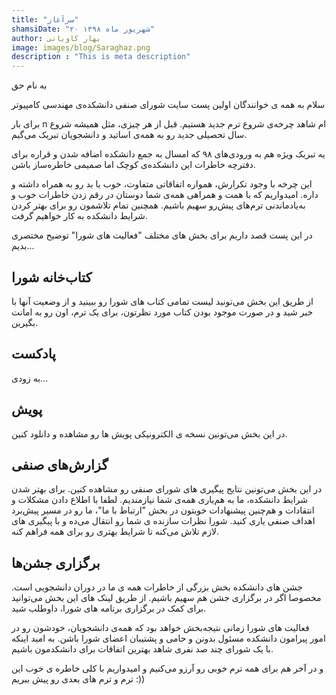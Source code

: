 ```yaml
---
title: "سرآغاز"
shamsiDate: "۲۰ شهریور ماه ۱۳۹۸"
author: بهار کاویانی
image: images/blog/Saraghaz.png
description : "This is meta description"
---
```


به نام حق

سلام به همه ی خوانندگان اولین پست سایت شورای صنفی دانشکده‌ی مهندسی کامپیوتر

برای بار n ام شاهد چرخه‌ی شروع ترم جدید هستیم. قبل از هر چیزی، مثل همیشه شروع سال تحصیلی جدید رو به همه‌ی اساتید و دانشجویان تبریک می‌گیم.

یه تبریک ویژه هم به ورودی‌های ۹۸ که امسال به جمع دانشکده اضافه شدن و قراره برای دفترچه خاطرات این دانشکده‌ی کوچک اما صمیمی خاطره‌ساز باشن.

این چرخه با وجود تکرارش، همواره اتفاقاتی متفاوت، خوب یا بد رو به همراه داشته و داره. امیدواریم که با ه‍مت و همراهی همه‌ی شما دوستان در رقم زدن خاطرات خوب و به‌یاد‌ماندنی ترم‌های پیش‌رو سهیم باشیم. همچنین تمام تلاشمون رو برای بهتر کردن شرایط دانشکده به کار خواهیم گرفت.

در این پست قصد داریم برای بخش های مختلف
"فعالیت های شورا"
توضیح مختصری بدیم...

کتاب‌خانه شورا
------------
 از طریق این بخش می‌تونید لیست تمامی کتاب های شورا رو ببینید و از وضعیت آنها با خبر شید و در صورت موجود بودن کتاب مورد نظرتون، برای یک ترم، اون رو به امانت بگیرین.

پادکست
-------
 به زودی...

پویش
-------
 در این بخش می‌تونین نسخه ی الکترونیکی پویش ها رو مشاهده و دانلود کنین.

گزارش‌های صنفی
------------
در این بخش می‌تونین نتایج پیگیری های شورای صنفی رو مشاهده کنین.
برای بهتر شدن شرایط دانشکده، ما به هم‌یاری همه‌ی شما نیازمندیم. لطفا با اطلاع دادن مشکلات و انتقادات و هم‌چنین پیشنهادات خوبتون در بخش "ارتباط با ما"، ما رو در مسیر پیش‌برد اهداف صنفی یاری کنید.
شورا نظرات سازنده ی شما رو انتقال می‌ده و با پیگیری های لازم تلاش می‌کنه تا شرایط بهتری رو برای همه فراهم کنه.

برگزاری جشن‌ها
-----------
 جشن های دانشکده بخش بزرگی از خاطرات همه ی ما در دوران دانشجویی است. مخصوصا اگر در برگزاری جشن هم سهیم باشیم. از طریق لینک های این بخش می‌توانید برای کمک در برگزاری برنامه های شورا، داوطلب شید.

فعالیت های شورا زمانی نتیجه‌بخش خواهد بود که همه‌ی دانشجویان، خودشون رو در امور پیرامون دانشکده مسئول بدونن و حامی و پشتیبان اعضای شورا باشن. به امید اینکه با یک شورای چند صد نفری شاهد بهترین اتفاقات برای دانشکدمون باشیم.

و در آخر هم برای همه ترم خوبی رو آرزو می‌کنیم و امیدواریم با کلی خاطره ی خوب این ترم و ترم های بعدی رو پیش ببریم :))



